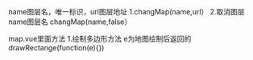 <!--
 * @Author: your name
 * @Date: 2022-02-15 11:03:03
 * @LastEditTime: 2022-02-17 15:39:05
 * @LastEditors: Please set LastEditors
 * @Description: 打开koroFileHeader查看配置 进行设置: https://github.com/OBKoro1/koro1FileHeader/wiki/%E9%85%8D%E7%BD%AE
 * @FilePath: \dianziditu\src\view\list\READ.MD
-->
<!-- 切换图层 -->
name图层名，唯一标识，url图层地址
1.changMap(name,url）
2.取消图层
name图层名
changMap(name,false）
<!-- 电子围栏 -->
map.vue里面方法
1.绘制多边形方法
    e为地图绘制后返回的
    drawRectange(function(e){})